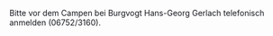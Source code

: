 <span style="color:#16181eff;">Bitte vor dem Campen bei Burgvogt Hans-Georg Gerlach telefonisch anmelden (06752/3160).</span>
